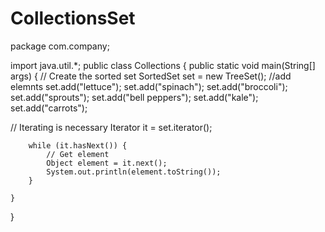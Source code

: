 # CollectionsSet
package com.company;

import java.util.*;
public class Collections {
    public static void main(String[] args) {
        // Create the sorted set
        SortedSet set = new TreeSet();
//add elemnts
        set.add("lettuce");
        set.add("spinach");
        set.add("broccoli");
        set.add("sprouts");
        set.add("bell peppers");
        set.add("kale");
        set.add("carrots");

// Iterating is necessary
        Iterator it = set.iterator();

        while (it.hasNext()) {
            // Get element
            Object element = it.next();
            System.out.println(element.toString());
        }

    }
}

